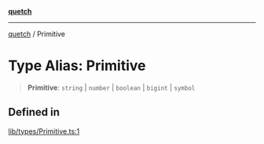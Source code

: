 [**quetch**](../README.md)

***

[quetch](../README.md) / Primitive

# Type Alias: Primitive

> **Primitive**: `string` \| `number` \| `boolean` \| `bigint` \| `symbol`

## Defined in

[lib/types/Primitive.ts:1](https://github.com/nevoland/quetch/blob/74684cd5cd1bd7a08980d4ce305ecc4be0c3e8b8/lib/types/Primitive.ts#L1)
